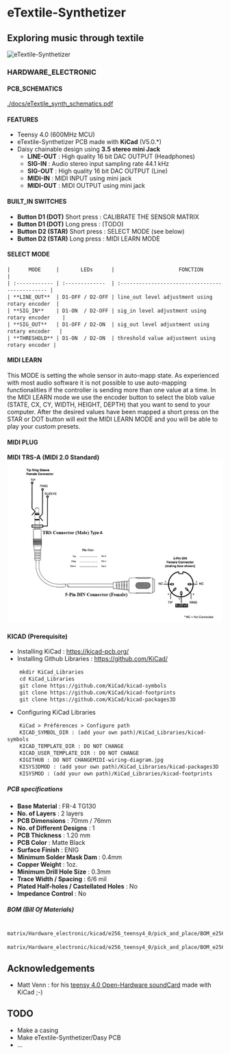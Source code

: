 # eTextile-Synthetizer
## Exploring music through textile

![eTextile-Synthetizer](https://live.staticflickr.com/65535/50866131211_85efdc979a_c_d.jpg)

### HARDWARE_ELECTRONIC

#### PCB_SCHEMATICS
[./docs/eTextile_synth_schematics.pdf](eTextile_synth_schematics.pdf)

#### FEATURES
- Teensy 4.0 (600MHz MCU)
- eTextile-Synthetizer PCB made with **KiCad** (V5.0.*)
- Daisy chainable design using **3.5 stereo mini Jack**
    - **LINE-OUT** : High quality 16 bit DAC OUTPUT (Headphones)
    - **SIG-IN** : Audio stereo input sampling rate 44.1 kHz
    - **SIG-OUT** : High quality 16 bit DAC OUTPUT (Line)
    - **MIDI-IN** : MIDI INPUT using mini jack 
    - **MIDI-OUT** : MIDI OUTPUT using mini jack

#### BUILT_IN SWITCHES
- **Button D1 (DOT)** Short press : CALIBRATE THE SENSOR MATRIX
- **Button D1 (DOT)** Long press : (TODO)
- **Button D2 (STAR)** Short press : SELECT MODE (see below)
- **Button D2 (STAR)** Long press : MIDI LEARN MODE

#### SELECT MODE
    |      MODE     |       LEDs      |                     FONCTION                    |
    | :------------ | :-------------  | :---------------------------------------------- |
    | **LINE_OUT**  | D1-OFF / D2-OFF | line_out level adjustment using rotary encoder  |
    | **SIG_IN**    | D1-ON  / D2-OFF | sig_in level adjustment using rotary encoder    |
    | **SIG_OUT**   | D1-OFF / D2-ON  | sig_out level adjustment using rotary encoder   |
    | **THRESHOLD** | D1-ON  / D2-ON  | threshold value adjustment using rotary encoder |

#### MIDI LEARN
This MODE is setting the whole sensor in auto-mapp state.
As experienced with most audio software it is not possible to use auto-mapping functionalities if the controller is sending more than one value at a time. In the MIDI LEARN mode we use the encoder button to select the blob value (STATE, CX, CY, WIDTH, HEIGHT, DEPTH) that you want to send to your computer. After the desired values have been mapped a short press on the STAR or DOT button will exit the MIDI LEARN MODE and you will be able to play your custom presets.

#### MIDI PLUG
**MIDI TRS-A (MIDI 2.0 Standard)**
![Hardware MIDI](./docs/MIDI-wiring-diagram.jpg)

#### KICAD (Prerequisite)
- Installing KiCad : https://kicad-pcb.org/
- Installing Github Libraries : https://github.com/KiCad/
```
    mkdir KiCad_Libraries
    cd KiCad_Libraries
    git clone https://github.com/KiCad/kicad-symbols
    git clone https://github.com/KiCad/kicad-footprints
    git clone https://github.com/KiCad/kicad-packages3D
```
- Configuring KiCad Libraries
```
    KiCad > Préférences > Configure path
    KICAD_SYMBOL_DIR : (add your own path)/KiCad_Libraries/kicad-symbols
    KICAD_TEMPLATE_DIR : DO NOT CHANGE
    KICAD_USER_TEMPLATE_DIR : DO NOT CHANGE
    KIGITHUB : DO NOT CHANGEMIDI-wiring-diagram.jpg
    KISYS3DMOD : (add your own path)/KiCad_Libraries/kicad-packages3D
    KISYSMOD : (add your own path)/KiCad_Libraries/kicad-footprints
```
##### PCB specifications
- **Base Material** : FR-4 TG130
- **No. of Layers** : 2 layers
- **PCB Dimensions** : 70mm / 76mm
- **No. of Different Designs** : 1
- **PCB Thickness** : 1.20 mm
- **PCB Color** : Matte Black
- **Surface Finish** : ENIG
- **Minimum Solder Mask Dam** : 0.4mm
- **Copper Weight** : 1oz.
- **Minimum Drill Hole Size** : 0.3mm
- **Trace Width / Spacing** : 6/6 mil
- **Plated Half-holes / Castellated Holes** : No
- **Impedance Control** : No

##### BOM (Bill Of Materials)
```
    matrix/Hardware_electronic/kicad/e256_teensy4_0/pick_and_place/BOM_e256_teensy4_0.xls
    matrix/Hardware_electronic/kicad/e256_teensy4_0/pick_and_place/BOM_e256_teensy4_0.cvs
```

## Acknowledgements
-  Matt Venn : for his [teensy 4.0 Open-Hardware soundCard](https://github.com/mattvenn/teensy-audio-fx) made with KiCad ;-)

## TODO
- Make a casing
- Make eTextile-Synthetizer/Dasy PCB
- ...
